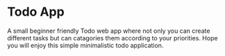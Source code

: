 # Todo App

A small beginner friendly Todo web app where not only you can create different tasks but can catagories them according to your priorities.
Hope you will enjoy this simple minimalistic todo application.
